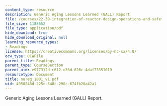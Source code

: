 ```yaml
---
content_type: resource
description: Generic Aging Lessons Learned (GALL) Report.
file: /courses/22-39-integration-of-reactor-design-operations-and-safety-fall-2006/4950248d225c348c298c674fb20a42a1_nureg_1801_v1.pdf
file_size: 1188652
file_type: application/pdf
hide_download: true
hide_download_original: null
learning_resource_types:
- Readings
license: https://creativecommons.org/licenses/by-nc-sa/4.0/
ocw_type: OCWFile
parent_title: Readings
parent_type: CourseSection
parent_uid: e977312d-c612-e36d-626c-4daf73351019
resourcetype: Document
title: nureg_1801_v1.pdf
uid: 4950248d-225c-348c-298c-674fb20a42a1
---
```

Generic Aging Lessons Learned (GALL) Report.